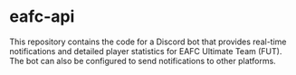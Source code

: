 # eafc-api
This repository contains the code for a Discord bot that provides real-time notifications and detailed player statistics for EAFC Ultimate Team (FUT). The bot can also be configured to send notifications to other platforms.
